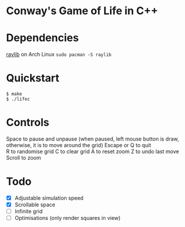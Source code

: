 # Conway's Game of Life in C++

# Dependencies
[raylib](https://raylib.com)
on Arch Linux
`sudo pacman -S raylib`

# Quickstart

```
$ make
$ ./lifec
```

# Controls
Space to pause and unpause (when paused, left mouse button is draw, otherwise, it is to move around the grid)
Escape or Q to quit  
R to randomise grid
C to clear grid
A to reset zoom
Z to undo last move
Scroll to zoom

# Todo
 - [X] Adjustable simulation speed
 - [X] Scrollable space 
 - [ ] Infinite grid
 - [ ] Optimisations (only render squares in view)
